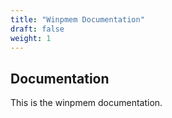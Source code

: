 ```yaml
---
title: "Winpmem Documentation"
draft: false
weight: 1
---
```


## Documentation

This is the winpmem documentation.